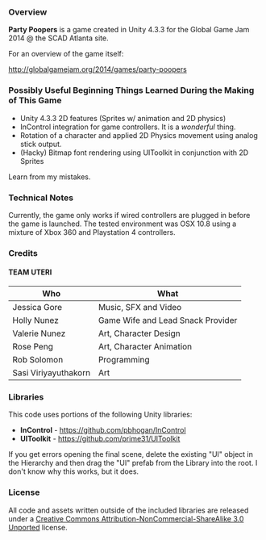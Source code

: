 ### Overview

**Party Poopers** is a game created in Unity 4.3.3 for the Global Game Jam 2014 @ the SCAD Atlanta site.

For an overview of the game itself:

http://globalgamejam.org/2014/games/party-poopers

### Possibly Useful Beginning Things Learned During the Making of This Game

* Unity 4.3.3 2D features (Sprites w/ animation and 2D physics)
* InControl integration for game controllers. It is a *wonderful* thing.
* Rotation of a character and applied 2D Physics movement using analog stick output.
* (Hacky) Bitmap font rendering using UIToolkit in conjunction with 2D Sprites

Learn from my mistakes.

### Technical Notes

Currently, the game only works if wired controllers are plugged in before the game is launched. The tested environment was OSX 10.8 using a mixture of Xbox 360 and Playstation 4 controllers.

### Credits

#### TEAM UTERI

Who  | What
------------- | -------------
Jessica Gore | Music, SFX and Video
Holly Nunez | Game Wife and Lead Snack Provider
Valerie Nunez | Art, Character Design
Rose Peng  | Art, Character Animation
Rob Solomon  | Programming
Sasi Viriyayuthakorn | Art

### Libraries

This code uses portions of the following Unity libraries:
* **InControl** - https://github.com/pbhogan/InControl
* **UIToolkit** - https://github.com/prime31/UIToolkit

If you get errors opening the final scene, delete the existing "UI" object in the Hierarchy and then drag the "UI" prefab from the Library into the root. I don't know why this works, but it does.

### License

All code and assets written outside of the included libraries are released under a [Creative Commons Attribution-NonCommercial-ShareAlike 3.0 Unported](http://creativecommons.org/licenses/by-nc-sa/3.0/) license.
